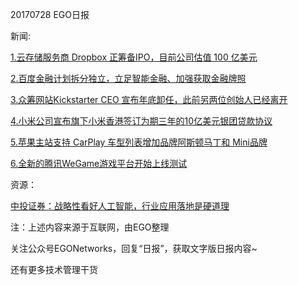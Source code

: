 20170728 EGO日报

新闻:

[1.云存储服务商 Dropbox 正筹备IPO，目前公司估值 100 亿美元](https://news.cnblogs.com/n/574854/)

[2.百度金融计划拆分独立，立足智能金融、加强获取金融牌照](http://www.iyiou.com/p/51187)

[3.众筹网站Kickstarter CEO 宣布年底卸任，此前另两位创始人已经离开](http://view.inews.qq.com/a/TEC2017072705465402)

[4.小米公司宣布旗下小米香港签订为期三年的10亿美元银团贷款协议](http://www.lanjingtmt.com/news/detail/27003.shtml)

[5.苹果主站支持 CarPlay 车型列表增加品牌阿斯顿马丁和 Mini品牌](http://www.cnbeta.com/articles/tech/635917.htm)

[6.全新的腾讯WeGame游戏平台开始上线测试](http://news.mydrivers.com/1/542/542223.htm)

资源：

[中投证券：战略性看好人工智能，行业应用落地是硬道理](http://www.199it.com/archives/617796.html)

注：上述内容来源于互联网，由EGO整理

关注公众号EGONetworks，回复“日报”，获取文字版日报内容~

还有更多技术管理干货
